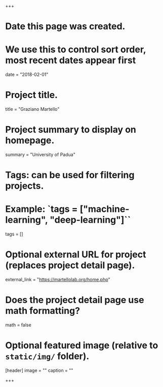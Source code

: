 +++
# Date this page was created.
# We use this to control sort order, most recent dates appear first
date = "2018-02-01"

# Project title.
title = "Graziano Martello"

# Project summary to display on homepage.
summary = "University of Padua"

# Tags: can be used for filtering projects.
# Example: `tags = ["machine-learning", "deep-learning"]``
tags = []

# Optional external URL for project (replaces project detail page).
external_link = "https://martellolab.org/home.php"

# Does the project detail page use math formatting?
math = false

# Optional featured image (relative to `static/img/` folder).
[header]
image = ""
caption = ""

+++
